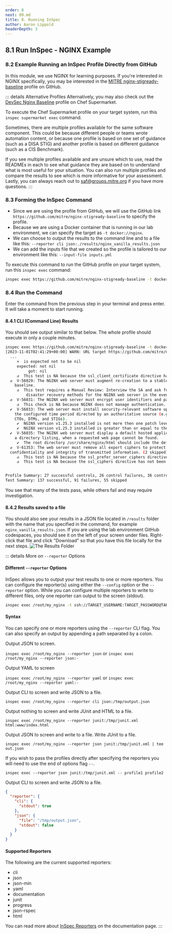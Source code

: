 ```yaml
---
order: 8
next: 09.md
title: 8. Running InSpec
author: Aaron Lippold
headerDepth: 3
---
```


## 8.1 Run InSpec - NGINX Example

### 8.2 Example Running an InSpec Profile Directly from GitHub

In this module, we use NGINX for learning purposes. If you're interested in NGINX specifically, you may be interested in the [MITRE nginx-stigready-baseline](https://github.com/mitre/nginx-stigready-baseline) profile on GitHub.

::: details Alternative Profiles
Alternatively, you may also check out the [DevSec Nginx Baseline](https://supermarket.chef.io/tools/nginx-baseline) profile on Chef Supermarket.

To execute the Chef Supermarket profile on your target system, run this `inspec supermarket exec` command.

Sometimes, there are multiple profiles available for the same software component. This could be because different people or teams wrote automation content, or because one profile is based on one set of guidance (such as a DISA STIG) and another profile is based on different guidance (such as a CIS Benchmark).

If you see multiple profiles available and are unsure which to use, read the READMEs in each to see what guidance they are based on to understand what is most useful for your situation. You can also run multiple profiles and compare the results to see which is more informative for your assessment. Lastly, you can always reach out to <saf@groups.mitre.org> if you have more questions.
:::

### 8.3 Forming the InSpec Command

- Since we are using the profile from GitHub, we will use the GitHub link `https://github.com/mitre/nginx-stigready-baseline` to specify the profile.
- Because we are using a Docker container that is running in our lab environment, we can specify the target as `-t docker://nginx`.
- We can choose to output the results to the command line and to a file like this: `--reporter cli json:./results/nginx_vanilla_results.json`
- We can add the inputs file that we created so the profile is tailored to our environment like this: `--input-file inputs.yml`

To execute this command to run the GitHub profile on your target system, run this `inspec exec` command:

```sh
inspec exec https://github.com/mitre/nginx-stigready-baseline -t docker://nginx --input-file inputs.yml --reporter cli json:./results/nginx_vanilla_results.json
```

### 8.4 Run the Command

Enter the command from the previous step in your terminal and press enter. It will take a moment to start running.

#### 8.4.1 CLI (Command Line) Results

You should see output similar to that below. The whole profile should execute in only a couple minutes.

```sh
inspec exec https://github.com/mitre/nginx-stigready-baseline -t docker://nginx --input-file inputs.yml --reporter cli json:./results/nginx_vanilla_results.json
[2023-11-01T02:41:29+00:00] WARN: URL target https://github.com/mitre/nginx-stigready-baseline transformed to https://github.com/mitre/nginx-stigready-baseline/archive/master.tar.gz. Consider using the git fetcher
  ...
     ×  is expected not to be nil
     expected: not nil
          got: nil
     ↺  This test is NA because the ssl_client_certificate directive has not been configured.
  ↺  V-56029: The NGINX web server must augment re-creation to a stable and known
    baseline.
     ↺  This test requires a Manual Review: Interview the SA and ask for documentation on the
         disaster recovery methods for the NGINX web server in the event of the necessity for rollback.
  ↺  V-56031: The NGINX web server must encrypt user identifiers and passwords.
     ↺  This check is NA because NGINX does not manage authentication.
  ✔  V-56033: The web server must install security-relevant software updates within
    the configured time period directed by an authoritative source (e.g., IAVM,
    CTOs, DTMs, and STIGs).
     ✔  NGINX version v1.25.3 installed is not more then one patch level behind v1.25.2 is expected to cmp >= "1.25.2"
     ✔  NGINX version v1.25.3 installed is greater than or equal to the organization approved version v1.23.1 is expected to cmp >= "1.23.1"
  ✔  V-56035: The NGINX web server must display a default hosted application web page, not
    a directory listing, when a requested web page cannot be found.
     ✔  The root directory /usr/share/nginx/html should include the default index.html file.
  ↺  V-61353: The web server must remove all export ciphers to protect the
  confidentiality and integrity of transmitted information. (2 skipped)
     ↺  This test is NA because the ssl_prefer_server_ciphers directive has not been configured.
     ↺  This test is NA because the ssl_ciphers directive has not been configured.


Profile Summary: 27 successful controls, 26 control failures, 36 controls skipped
Test Summary: 137 successful, 91 failures, 55 skipped
```

You see that many of the tests pass, while others fail and may require investigation.

#### 8.4.2 Results saved to a file

You should also see your results in a JSON file located in `/results` folder with the name that you specified in the command, for example `nginx_vanilla_results.json`. If you are using the lab environment GitHub codespaces, you should see it on the left of your screen under files. Right-click that file and click "Download" so that you have this file locally for the next steps.
![The Results Folder](../../assets/img/ResultsFolder.png)

::: details More on `--reporter` Options

#### Different `--reporter` Options

InSpec allows you to output your test results to one or more reporters. You can configure the reporter(s) using either the `--config` option or the `--reporter` option. While you can configure multiple reporters to write to different files, only one reporter can output to the screen (stdout).

```sh
inspec exec /root/my_nginx -t ssh://TARGET_USERNAME:TARGET_PASSWORD@TARGET_IP --reporter cli json:baseline_output.json
```

#### Syntax

You can specify one or more reporters using the `--reporter` CLI flag. You can also specify an output by appending a path separated by a colon.

Output JSON to screen.

`inspec exec /root/my_nginx --reporter json`
or
`inspec exec /root/my_nginx --reporter json:-`

Output YAML to screen

`inspec exec /root/my_nginx --reporter yaml`
or
`inspec exec /root/my_nginx --reporter yaml:-`

Output CLI to screen and write JSON to a file.

`inspec exec /root/my_nginx --reporter cli json:/tmp/output.json`

Output nothing to screen and write JUnit and HTML to a file.

`inspec exec /root/my_nginx --reporter junit:/tmp/junit.xml html:www/index.html`

Output JSON to screen and write to a file. Write JUnit to a file.

`inspec exec /root/my_nginx --reporter json junit:/tmp/junit.xml | tee out.json`

If you wish to pass the profiles directly after specifying the reporters you will need to use the end of options flag `--`.

`inspec exec --reporter json junit:/tmp/junit.xml -- profile1 profile2`

Output CLI to screen and write JSON to a file.

```json
{
  "reporter": {
    "cli": {
      "stdout": true
    },
    "json": {
      "file": "/tmp/output.json",
      "stdout": false
    }
  }
}
```

#### Supported Reporters

The following are the current supported reporters:

- cli
- json
- json-min
- yaml
- documentation
- junit
- progress
- json-rspec
- html

You can read more about [InSpec Reporters](https://www.inspec.io/docs/reference/reporters/) on the documentation page.
:::
